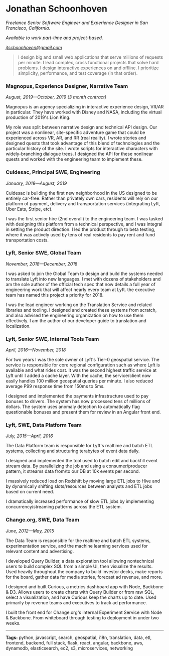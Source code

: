 # Jonathan Schoonhoven

*Freelance Senior Software Engineer and Experience Designer in San Francisco, California.*

*Available to work part-time and project-based.*

*jtschoonhoven@gmail.com*

> I design big and small web applications that serve millions of requests per minute. I lead complex, cross functional projects that solve hard problems. I design interactive experiences on and offline. I prioritize simplicity, performance, and test coverage (in that order).

### Magnopus, Experience Designer, Narrative Team

*August, 2019—October, 2019 (3 month contract)*

Magnopus is an agency specializing in interactive experience design, VR/AR in particular. They have worked with Disney and NASA, including the virtual production of 2019's Lion King.

My role was split between narrative design and technical API design. Our project was a nonlinear, site-specific adventure game that could be experienced across VR, AR, and RR (real reality). I wrote stories and designed quests that took advantage of this blend of technologies and the particular history of the site. I wrote scripts for interactive characters with widely-branching dialogue trees. I designed the API for these nonlinear quests and worked with the engineering team to implement these.

### Culdesac, Principal SWE, Engineering

*January, 2019—August, 2019*

Culdesac is building the first new neighborhood in the US designed to be entirely car-free. Rather than privately own cars, residents will rely on our platform of payment, delivery and transportation services (integrating Lyft, Uber Eats, Stripe, etc).

I was the first senior hire (2nd overall) to the engineering team. I was tasked with designing this platform from a technical perspective, and I was integral in setting the product direction. I led the product through to beta testing, where it was actively used by tens of real residents to pay rent and fund transportation costs.

### Lyft, Senior SWE, Global Team

*November, 2018—December, 2018*

I was asked to join the Global Team to design and build the systems needed to translate Lyft into new languages. I met with dozens of stakeholders and am the sole author of the official tech spec that now details a full year of engineering work that will affect nearly every team at Lyft. the executive team has named this project a priority for 2018.

I was the lead engineer working on the Translation Service and related libraries and tooling. I designed and created these systems from scratch, and also advised the engineering organization on how to use them effectively. I am the author of our developer guide to translation and localization.

### Lyft, Senior SWE, Internal Tools Team

*April, 2016—November, 2018*

For two years I was the sole owner of Lyft's Tier-0 geospatial service. The service is responsible for core regional configuration such as where Lyft is available and what rides cost. It was the second highest traffic service at Lyft until I added a cache layer. With the cache, the service/client now easily handles 100 million geospatial queries per minute. I also reduced average P99 response time from 150ms to 5ms.

I designed and implemented the payments infrastructure used to pay bonuses to drivers. The system has now processed tens of millions of dollars. The system uses anomaly detection to automatically flag questionable bonuses and present them for review in an Angular front end.

### Lyft, SWE, Data Platform Team

*July, 2015—April, 2016*

The Data Platform team is responsible for Lyft's realtime and batch ETL systems, collecting and structuring terabytes of event data daily.

I designed and implemented the tool used to batch edit and backfill event stream data. By parallelizing the job and using a consumer/producer pattern, it streams data from/to our DB at 10k events per second.

I massively reduced load on Redshift by moving large ETL jobs to Hive and by dynamically shifting slots/resources between analysts and ETL jobs based on current need.

I dramatically increased performance of slow ETL jobs by implementing concurrency/streaming patterns across the ETL system.

### Change.org, SWE, Data Team

*June, 2012—May, 2015*

The Data Team is responsible for the realtime and batch ETL systems, experimentation service, and the machine learning services used for relevant content and advertising.

I developed Query Builder, a data exploration tool allowing nontechnical users to build complex SQL from a simple UI, then visualize the results. Used heavily throughout the company to build investor decks, make reports for the board, gather data for media stories, forecast ad revenue, and more.

I designed and built Curious, a metrics dashboard app with Node, Backbone & D3. Allows users to create charts with Query Builder or from raw SQL, select a visualization, and have Curious keep the charts up to date. Used primarily by revenue teams and executives to track ad performance.

I built the front end for Change.org's internal Experiment Service with Node & Backbone. From whiteboard through testing to deployment in under two weeks.

___
**Tags:** python, javascript, search, geospatial, i18n, translation, data, etl, frontend, backend, full stack, flask, react, angular, backbone, aws, dynamodb, elasticsearch, ec2, s3, microservices, networking
